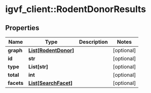 # igvf_client::RodentDonorResults


## Properties
Name | Type | Description | Notes
------------ | ------------- | ------------- | -------------
**graph** | [**List[RodentDonor]**](RodentDonor.md) |  | [optional] 
**id** | **str** |  | [optional] 
**type** | **List[str]** |  | [optional] 
**total** | **int** |  | [optional] 
**facets** | [**List[SearchFacet]**](SearchFacet.md) |  | [optional] 



